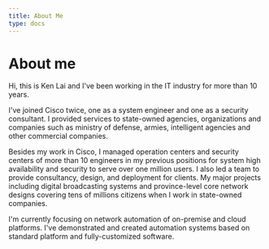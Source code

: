 ```yaml
---
title: About Me
type: docs
---
```


# About me

Hi, this is Ken Lai and I've been working in the IT industry for more than 10 years. 

I've joined Cisco twice, one as a system engineer and one as a security consultant. I provided services to state-owned agencies, organizations and companies such as ministry of defense, armies, intelligent agencies and other commercial companies.

Besides my work in Cisco, I managed operation centers and security centers of more than 10 engineers in my previous positions for system high availability and security to serve over one million users. I also led a team to provide consultancy, design, and deployment for clients. My major projects including digital broadcasting systems and province-level core network designs covering tens of millions citizens when I work in state-owned companies. 

I'm currently focusing on network automation of on-premise and cloud platforms. I've demonstrated and created automation systems based on standard platform and fully-customized software.


